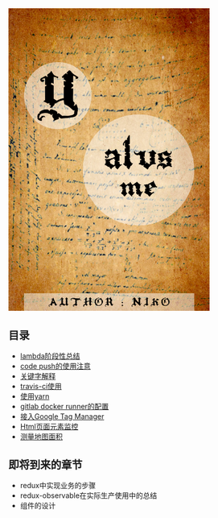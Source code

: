 <img src="./asset/cover.jpg" alt="Drawing" style="width: 400px;"/>

## 目录  
* [lambda阶段性总结](lambda阶段性总结.md)
* [code push的使用注意](code-push.md)
* [关键字解释](keyword-explanation.md)
* [travis-ci使用](travisci.md)
* [使用yarn](use_yarn.md)  
* [gitlab docker runner的配置](runner_in_docker.md)  
* [接入Google Tag Manager](google_analytics.md)  
* [Html页面元素监控](element_trigger.md)  
* [测量地图面积](measure_area.md)



## 即将到来的章节
- redux中实现业务的步骤
- redux-observable在实际生产使用中的总结
- 组件的设计
